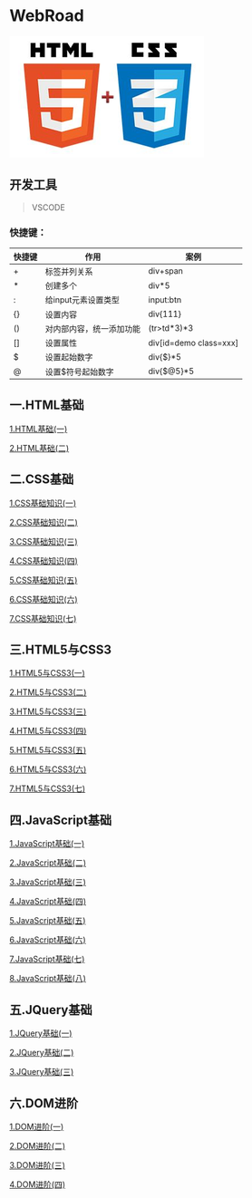 # WebRoad

![title](./src/title.jpeg)

## 开发工具

> VSCODE

### 快捷键：

| 快捷键 | 作用           | 案例                     |
|-----|--------------|------------------------|
| +   | 标签并列关系       | div+span               |
| *   | 创建多个         | div\*5                 |
| :   | 给input元素设置类型 | input:btn              |
| {}  | 设置内容         | div{111}               |
| ()  | 对内部内容，统一添加功能 | (tr>td\*3)\*3          |
| []  | 设置属性         | div[id=demo class=xxx] |
| \$  | 设置起始数字       | div{\$}\*5             |
| @   | 设置\$符号起始数字   | div{\$@5}\*5           |

## 一.HTML基础

[1.HTML基础(一)](./book/1.html基础(一).md)

[2.HTML基础(二)](./book/2.html基础(二).md)

## 二.CSS基础

[1.CSS基础知识(一)](./book/3.css基础(一).md)

[2.CSS基础知识(二)](./book/4.css基础(二).md)

[3.CSS基础知识(三)](./book/5.css基础(三).md)

[4.CSS基础知识(四)](./book/6.css基础(四).md)

[5.CSS基础知识(五)](./book/7.css基础(五).md)

[6.CSS基础知识(六)](./book/8.css基础(六).md)

[7.CSS基础知识(七)](./book/9.css基础(七).md)

## 三.HTML5与CSS3

[1.HTML5与CSS3(一)](./book/10.html5与css3(一).md)

[2.HTML5与CSS3(二)](./book/11.html5与css3(二).md)

[3.HTML5与CSS3(三)](./book/12.html5与css3(三).md)

[4.HTML5与CSS3(四)](./book/13.html5与css3(四).md)

[5.HTML5与CSS3(五)](./book/14.html5与css3(五).md)

[6.HTML5与CSS3(六)](./book/15.html5与css3(六).md)

[7.HTML5与CSS3(七)](./book/16.html5与css3(七).md)

## 四.JavaScript基础

[1.JavaScript基础(一)](./book/17.javascript基础(一).md)

[2.JavaScript基础(二)](./book/18.javascript基础(二).md)

[3.JavaScript基础(三)](./book/19.javascript基础(三).md)

[4.JavaScript基础(四)](./book/20.javascript基础(四).md)

[5.JavaScript基础(五)](./book/21.javscript基础(五).md)

[6.JavaScript基础(六)](./book/22.javascript基础(六).md)

[7.JavaScript基础(七)](./book/23.javascript基础(七).md)

[8.JavaScript基础(八)](./book/24.javascript基础(八).md)

## 五.JQuery基础

[1.JQuery基础(一)](./book/25.jquery基础(一).md)

[2.JQuery基础(二)](./book/26.jquery基础(二).md)

[3.JQuery基础(三)](./book/27.jquery基础(三).md)

## 六.DOM进阶

[1.DOM进阶(一)](./book/28.DOM进阶(一).md)

[2.DOM进阶(二)](./book/29.DOM进阶(二).md)

[3.DOM进阶(三)](./book/30.DOM进阶(三).md)

[4.DOM进阶(四)](./book/31.DOM进阶(四).md)